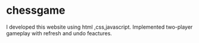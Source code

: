 # chessgame
I developed this website  using html ,css,javascript. Implemented two-player gameplay with refresh and undo feactures.
